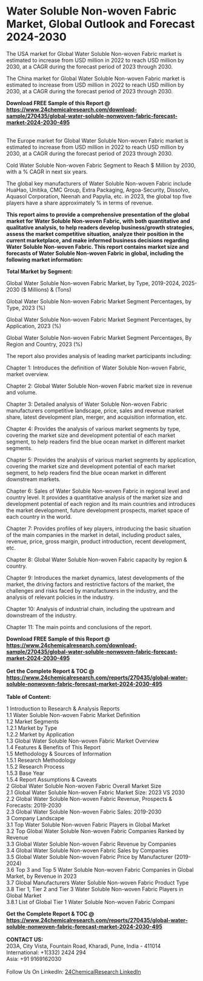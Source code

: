 <h1>Water Soluble Non-woven Fabric Market, Global Outlook and Forecast 2024-2030</h1><p>The USA market for Global Water Soluble Non-woven Fabric market is estimated to increase from USD million in 2022 to reach USD million by 2030, at a CAGR during the forecast period of 2023 through 2030.</p><p>
</p><p>The China market for Global Water Soluble Non-woven Fabric market is estimated to increase from USD million in 2022 to reach USD million by 2030, at a CAGR during the forecast period of 2023 through 2030.</p><div><b>Download FREE Sample of this Report @ 
            <a href="https://www.24chemicalresearch.com/download-sample/270435/global-water-soluble-nonwoven-fabric-forecast-market-2024-2030-495">
            https://www.24chemicalresearch.com/download-sample/270435/global-water-soluble-nonwoven-fabric-forecast-market-2024-2030-495</a></b></div><br><p>
</p><p>The Europe market for Global Water Soluble Non-woven Fabric market is estimated to increase from USD million in 2022 to reach USD million by 2030, at a CAGR during the forecast period of 2023 through 2030.</p><p>
Cold Water Soluble Non-woven Fabric Segment to Reach $ Million by 2030, with a % CAGR in next six years.</p><p>
The global key manufacturers of Water Soluble Non-woven Fabric include HuaHao, Unitika, CMC Group, Extra Packaging, Argoa-Security, Dissolvo, Aquasol Corporation, Neenah and Papylia, etc. in 2023, the global top five players have a share approximately % in terms of revenue.</p><p>
<strong>This report aims to provide a comprehensive presentation of the global market for Water Soluble Non-woven Fabric, with both quantitative and qualitative analysis, to help readers develop business/growth strategies, assess the market competitive situation, analyze their position in the current marketplace, and make informed business decisions regarding Water Soluble Non-woven Fabric. This report contains market size and forecasts of Water Soluble Non-woven Fabric in global, including the following market information:</strong></p><p>
</p><p>
<strong>Total Market by Segment:</strong></p><p>
Global Water Soluble Non-woven Fabric Market, by Type, 2019-2024, 2025-2030 ($ Millions) &amp; (Tons)</p><p>
Global Water Soluble Non-woven Fabric Market Segment Percentages, by Type, 2023 (%)</p><p>
</p><p>
Global Water Soluble Non-woven Fabric Market Segment Percentages, by Application, 2023 (%)</p><p>
</p><p>
Global Water Soluble Non-woven Fabric Market Segment Percentages, By Region and Country, 2023 (%)</p><p>
</p><p>
</p><p></p><p>
The report also provides analysis of leading market participants including:</p><p>
</p><p>
</p><p>
Chapter 1: Introduces the definition of Water Soluble Non-woven Fabric, market overview.</p><p>
Chapter 2: Global Water Soluble Non-woven Fabric market size in revenue and volume.</p><p>
Chapter 3: Detailed analysis of Water Soluble Non-woven Fabric manufacturers competitive landscape, price, sales and revenue market share, latest development plan, merger, and acquisition information, etc.</p><p>
Chapter 4: Provides the analysis of various market segments by type, covering the market size and development potential of each market segment, to help readers find the blue ocean market in different market segments.</p><p>
Chapter 5: Provides the analysis of various market segments by application, covering the market size and development potential of each market segment, to help readers find the blue ocean market in different downstream markets.</p><p>
Chapter 6: Sales of Water Soluble Non-woven Fabric in regional level and country level. It provides a quantitative analysis of the market size and development potential of each region and its main countries and introduces the market development, future development prospects, market space of each country in the world.</p><p>
Chapter 7: Provides profiles of key players, introducing the basic situation of the main companies in the market in detail, including product sales, revenue, price, gross margin, product introduction, recent development, etc.</p><p>
Chapter 8: Global Water Soluble Non-woven Fabric capacity by region &amp; country.</p><p>
Chapter 9: Introduces the market dynamics, latest developments of the market, the driving factors and restrictive factors of the market, the challenges and risks faced by manufacturers in the industry, and the analysis of relevant policies in the industry.</p><p>
Chapter 10: Analysis of industrial chain, including the upstream and downstream of the industry.</p><p>
Chapter 11: The main points and conclusions of the report.</p><div><b>Download FREE Sample of this Report @ 
            <a href="https://www.24chemicalresearch.com/download-sample/270435/global-water-soluble-nonwoven-fabric-forecast-market-2024-2030-495">
            https://www.24chemicalresearch.com/download-sample/270435/global-water-soluble-nonwoven-fabric-forecast-market-2024-2030-495</a></b></div><br><div><b>Get the Complete Report & TOC @ 
            <a href="https://www.24chemicalresearch.com/reports/270435/global-water-soluble-nonwoven-fabric-forecast-market-2024-2030-495">
            https://www.24chemicalresearch.com/reports/270435/global-water-soluble-nonwoven-fabric-forecast-market-2024-2030-495</a></b></div><br>
            <b>Table of Content:</b><p>1 Introduction to Research & Analysis Reports<br />
    1.1 Water Soluble Non-woven Fabric Market Definition<br />
    1.2 Market Segments<br />
        1.2.1 Market by Type<br />
        1.2.2 Market by Application<br />
    1.3 Global Water Soluble Non-woven Fabric Market Overview<br />
    1.4 Features & Benefits of This Report<br />
    1.5 Methodology & Sources of Information<br />
        1.5.1 Research Methodology<br />
        1.5.2 Research Process<br />
        1.5.3 Base Year<br />
        1.5.4 Report Assumptions & Caveats<br />
2 Global Water Soluble Non-woven Fabric Overall Market Size<br />
    2.1 Global Water Soluble Non-woven Fabric Market Size: 2023 VS 2030<br />
    2.2 Global Water Soluble Non-woven Fabric Revenue, Prospects & Forecasts: 2019-2030<br />
    2.3 Global Water Soluble Non-woven Fabric Sales: 2019-2030<br />
3 Company Landscape<br />
    3.1 Top Water Soluble Non-woven Fabric Players in Global Market<br />
    3.2 Top Global Water Soluble Non-woven Fabric Companies Ranked by Revenue<br />
    3.3 Global Water Soluble Non-woven Fabric Revenue by Companies<br />
    3.4 Global Water Soluble Non-woven Fabric Sales by Companies<br />
    3.5 Global Water Soluble Non-woven Fabric Price by Manufacturer (2019-2024)<br />
    3.6 Top 3 and Top 5 Water Soluble Non-woven Fabric Companies in Global Market, by Revenue in 2023<br />
    3.7 Global Manufacturers Water Soluble Non-woven Fabric Product Type<br />
    3.8 Tier 1, Tier 2 and Tier 3 Water Soluble Non-woven Fabric Players in Global Market<br />
        3.8.1 List of Global Tier 1 Water Soluble Non-woven Fabric Compani</p><div><b>Get the Complete Report & TOC @ 
            <a href="https://www.24chemicalresearch.com/reports/270435/global-water-soluble-nonwoven-fabric-forecast-market-2024-2030-495">
            https://www.24chemicalresearch.com/reports/270435/global-water-soluble-nonwoven-fabric-forecast-market-2024-2030-495</a></b></div><br><b>CONTACT US:</b><br>
            203A, City Vista, Fountain Road, Kharadi, Pune, India - 411014<br>
            International: +1(332) 2424 294<br>
            Asia: +91 9169162030 <br><br>
            Follow Us On LinkedIn: <a href="https://www.linkedin.com/company/24chemicalresearch/">24ChemicalResearch LinkedIn</a>